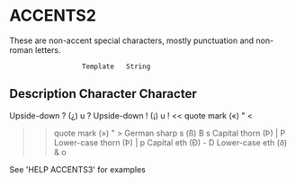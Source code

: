 # ACCENTS2
  These are non-accent special characters, mostly punctuation and non-roman letters.

                      Template   String
  Description         Character  Character
  --------------------------------------------------------------
  Upside-down ? (¿)       u          ?
  Upside-down ! (¡)       u          !
  << quote mark («)       "          <
  >> quote mark (»)       "          >
  German sharp s (ß)      B          s
  Capital thorn (Þ)       |          P
  Lower-case thorn (Þ)    |          p
  Capital eth (Ð)         -          D
  Lower-case eth (ð)      &          o

  See 'HELP ACCENTS3' for examples

